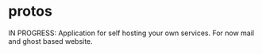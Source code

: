 protos
====
IN PROGRESS: Application for self hosting your own services. For now mail and ghost based website.
